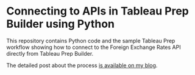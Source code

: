 # Connecting to APIs in Tableau Prep Builder using Python
 This repository contains Python code and the sample Tableau Prep workflow showing how to connect to the Foreign Exchange Rates API directly from Tableau Prep Builder. 
 
 The detailed post about the process [is available on my blog](https://www.prosvetova.com/blog/2021-02-14-tableau-prep-api-python). 

